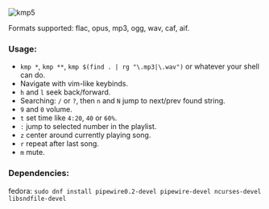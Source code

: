 ![kmp5](https://github.com/korei999/kmp2/assets/93387739/443b106a-ee1b-4f4a-afbd-1c748c4d65ca)

Formats supported: flac, opus, mp3, ogg, wav, caf, aif.
### Usage:
- `kmp *`, `kmp **`, `kmp $(find . | rg "\.mp3|\.wav")` or whatever your shell can do.
- Navigate with vim-like keybinds.
- `h` and `l` seek back/forward.
- Searching: `/` or `?`, then `n` and `N` jump to next/prev found string.
- `9` and `0` volume.
- `t` set time like `4:20`, `40` or `60%`.
- `:` jump to selected number in the playlist.
- `z` center around currently playing song.
- `r` repeat after last song.
- `m` mute.

### Dependencies:
fedora: `sudo dnf install pipewire0.2-devel pipewire-devel ncurses-devel libsndfile-devel`
